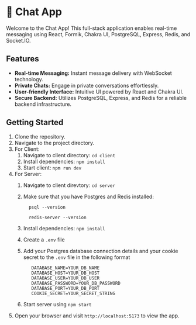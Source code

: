 # 💬 Chat App

Welcome to the Chat App! This full-stack application enables real-time messaging using React, Formik, Chakra UI, PostgreSQL, Express, Redis, and Socket.IO.

## Features

- **Real-time Messaging:** Instant message delivery with WebSocket technology.
- **Private Chats:** Engage in private conversations effortlessly.
- **User-friendly Interface:** Intuitive UI powered by React and Chakra UI.
- **Secure Backend:** Utilizes PostgreSQL, Express, and Redis for a reliable backend infrastructure.

## Getting Started

1. Clone the repository.
2. Navigate to the project directory.
3. For Client:
   1. Navigate to client directory: `cd client`
   2. Install dependencies: `npm install`
   3. Start client: `npm run dev`
4. For Server:
   1. Navigate to client direvtory: `cd server`
   2. Make sure that you have Postgres and Redis installed:
      ```
        psql --version
      ```
      ```
        redis-server --version
      ```

   4. Install dependencies: `npm install`
   5. Create a `.env` file
   6. Add your Postgres database connection details and your cookie secret to the `.env` file in the following format
      ```
         DATABASE_NAME=YOUR_DB_NAME
         DATABASE_HOST=YOUR_DB_HOST
         DATABASE_USER=YOUR_DB_USER
         DATABASE_PASSWORD=YOUR_DB_PASSWORD
         DATABASE_PORT=YOUR_DB_PORT
         COOKIE_SECRET=YOUR_SECRET_STRING
   7. Start server using `npm start`
5. Open your browser and visit `http://localhost:5173` to view the app. 
